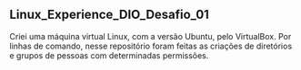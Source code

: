 ## Linux_Experience_DIO_Desafio_01
 
 
Criei uma máquina virtual Linux, com a versão Ubuntu, pelo VirtualBox.
Por linhas de comando, nesse repositório foram feitas as criações de diretórios e grupos de pessoas com determinadas permissões. 
